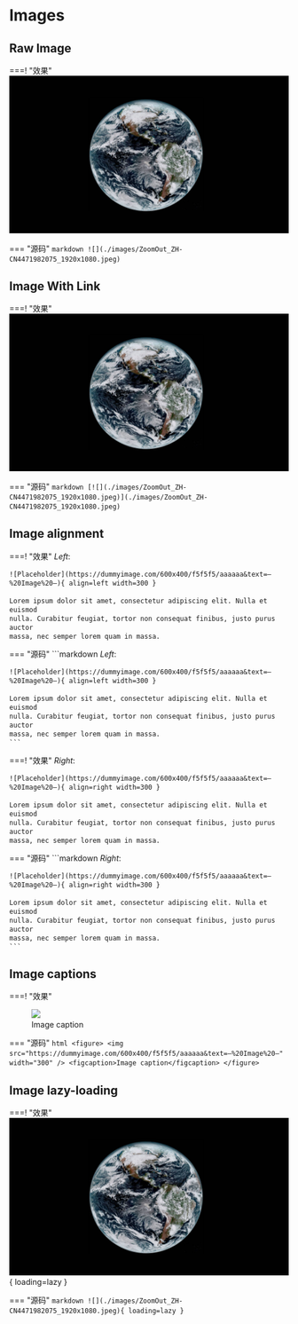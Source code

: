 # Images

## Raw Image

===! "效果"
	![](./images/ZoomOut_ZH-CN4471982075_1920x1080.jpeg)

=== "源码"
	```markdown
	![](./images/ZoomOut_ZH-CN4471982075_1920x1080.jpeg)
	```

## Image With Link

===! "效果"
	[![](./images/ZoomOut_ZH-CN4471982075_1920x1080.jpeg)](./images/ZoomOut_ZH-CN4471982075_1920x1080.jpeg)

=== "源码"
	```markdown
	[![](./images/ZoomOut_ZH-CN4471982075_1920x1080.jpeg)](./images/ZoomOut_ZH-CN4471982075_1920x1080.jpeg)
	```

## Image alignment

===! "效果"
	_Left_:

	![Placeholder](https://dummyimage.com/600x400/f5f5f5/aaaaaa&text=–%20Image%20–){ align=left width=300 }

	Lorem ipsum dolor sit amet, consectetur adipiscing elit. Nulla et euismod
	nulla. Curabitur feugiat, tortor non consequat finibus, justo purus auctor
	massa, nec semper lorem quam in massa.

=== "源码"
	```markdown
	_Left_:

	![Placeholder](https://dummyimage.com/600x400/f5f5f5/aaaaaa&text=–%20Image%20–){ align=left width=300 }

	Lorem ipsum dolor sit amet, consectetur adipiscing elit. Nulla et euismod
	nulla. Curabitur feugiat, tortor non consequat finibus, justo purus auctor
	massa, nec semper lorem quam in massa.
	```

===! "效果"
	_Right_:

	![Placeholder](https://dummyimage.com/600x400/f5f5f5/aaaaaa&text=–%20Image%20–){ align=right width=300 }

	Lorem ipsum dolor sit amet, consectetur adipiscing elit. Nulla et euismod
	nulla. Curabitur feugiat, tortor non consequat finibus, justo purus auctor
	massa, nec semper lorem quam in massa.

=== "源码"
	```markdown
	_Right_:

	![Placeholder](https://dummyimage.com/600x400/f5f5f5/aaaaaa&text=–%20Image%20–){ align=right width=300 }

	Lorem ipsum dolor sit amet, consectetur adipiscing elit. Nulla et euismod
	nulla. Curabitur feugiat, tortor non consequat finibus, justo purus auctor
	massa, nec semper lorem quam in massa.
	```

## Image captions

===! "效果"
	<figure>
		<img src="https://dummyimage.com/600x400/f5f5f5/aaaaaa&text=–%20Image%20–" width="300" />
		<figcaption>Image caption</figcaption>
	</figure>

=== "源码"
	```html
	<figure>
		<img src="https://dummyimage.com/600x400/f5f5f5/aaaaaa&text=–%20Image%20–" width="300" />
		<figcaption>Image caption</figcaption>
	</figure>
	```

## Image lazy-loading

===! "效果"
	![](./images/ZoomOut_ZH-CN4471982075_1920x1080.jpeg){ loading=lazy }

=== "源码"
	```markdown
	![](./images/ZoomOut_ZH-CN4471982075_1920x1080.jpeg){ loading=lazy }
	```
